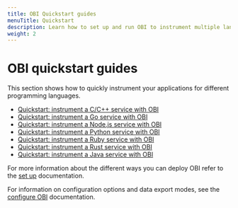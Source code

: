 ```yaml
---
title: OBI Quickstart guides
menuTitle: Quickstart
description: Learn how to set up and run OBI to instrument multiple languages.
weight: 2
---
```


# OBI quickstart guides

This section shows how to quickly instrument your applications for different
programming languages.

- [Quickstart: instrument a C/C++ service with OBI](cpp/)
- [Quickstart: instrument a Go service with OBI](golang/)
- [Quickstart: instrument a Node.js service with OBI](nodejs/)
- [Quickstart: instrument a Python service with OBI](python/)
- [Quickstart: instrument a Ruby service with OBI](ruby/)
- [Quickstart: instrument a Rust service with OBI](rust/)
- [Quickstart: instrument a Java service with OBI](java/)

For more information about the different ways you can deploy OBI refer to the
[set up](../setup/) documentation.

For information on configuration options and data export modes, see the
[configure OBI](../configure/) documentation.
